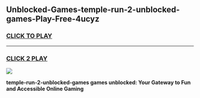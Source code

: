 
## Unblocked-Games-temple-run-2-unblocked-games-Play-Free-4ucyz
<h3>
<a href="https://premium76.site?title=temple-run-2-unblocked-games&ref=23A">CLICK TO PLAY</a></h3>
<hr>

<h3>
<a href="https://premium76.site?title=temple-run-2-unblocked-games&ref=23A">CLICK 2 PLAY</a>
  
</h3>

<a href="https://premium76.site?title=temple-run-2-unblocked-games&ref=23A"><img src="https://clearcache.store/games.png"></a>


**temple-run-2-unblocked-games games unblocked: Your Gateway to Fun and Accessible Online Gaming**
